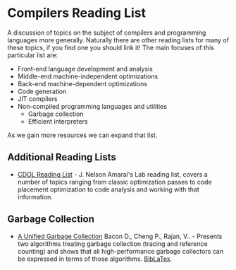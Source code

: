 # Compilers Reading List

A discussion of topics on the subject of compilers and programming languages more generally. Naturally there are other reading lists for many of these topics, if you find one you should link it! The main focuses of this particular list are:
- Front-end language development and analysis
- Middle-end machine-independent optimizations
- Back-end machine-dependent optimizations
- Code generation
- JIT compilers
- Non-compiled programming languages and utilities
    - Garbage collection
    - Efficient interpreters

As we gain more resources we can expand that list.

## Additional Reading Lists
- [CDOL Reading List](https://jnamaral.github.io/CDOL/) - J. Nelson Amaral's Lab reading list, covers a number of topics ranging from classic optimization passes to code placement optimization to code analysis and working with that information.

## Garbage Collection
- [A Unified Garbage Collection](./assets/unified_garbage_collection.pdf) Bacon D., Cheng P., Rajan, V.. - Presents two algorithms treating garbage collection (tracing and reference counting) and shows that all high-performance garbage collectors can be expressed in terms of those algorithms. [BibLaTex](./assets/unified_garbage_collection.bib).
